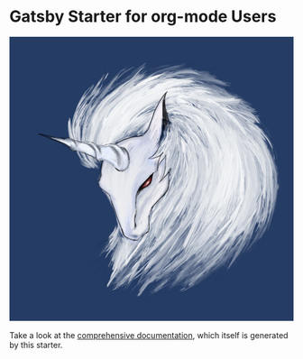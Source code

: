 # Gatsby Starter for org-mode Users

![Orga](src/gatsby-theme-blorg/avatar.png)

Take a look at the [comprehensive documentation](https://orgapp.github.io/gatsby-starter-blorg/), which itself is generated by this starter.
